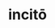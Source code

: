 ---
title: incitō
meaning: to drive, urge on
note: something else, like an animal
ch: ten
pos: verb
inf: incitāre
secondppstem: incit
infend: āre
thirdpp: incitāvī
fourthpp: incitātus
conjugation: third
derivative: incitement
six: y
---
